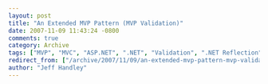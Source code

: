 ```yaml
---
layout: post
title: "An Extended MVP Pattern (MVP Validation)"
date: 2007-11-09 11:43:24 -0800
comments: true
category: Archive
tags: ["MVP", "MVC", "ASP.NET", ".NET", "Validation", ".NET Reflection"]
redirect_from: ["/archive/2007/11/09/an-extended-mvp-pattern-mvp-validation.aspx/"]
author: "Jeff Handley"
---
```


